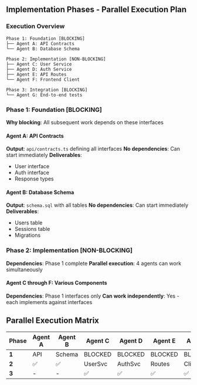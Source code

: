 ## Implementation Phases - Parallel Execution Plan

### Execution Overview
```
Phase 1: Foundation [BLOCKING]
├── Agent A: API Contracts
└── Agent B: Database Schema

Phase 2: Implementation [NON-BLOCKING]
├── Agent C: User Service
├── Agent D: Auth Service
├── Agent E: API Routes
└── Agent F: Frontend Client

Phase 3: Integration [BLOCKING]
└── Agent G: End-to-end tests
```

### Phase 1: Foundation [BLOCKING]
**Why blocking**: All subsequent work depends on these interfaces

#### Agent A: API Contracts
**Output**: `api/contracts.ts` defining all interfaces
**No dependencies**: Can start immediately
**Deliverables**:
- User interface
- Auth interface
- Response types

#### Agent B: Database Schema
**Output**: `schema.sql` with all tables
**No dependencies**: Can start immediately
**Deliverables**:
- Users table
- Sessions table
- Migrations

### Phase 2: Implementation [NON-BLOCKING]
**Dependencies**: Phase 1 complete
**Parallel execution**: 4 agents can work simultaneously

#### Agent C through F: Various Components
**Dependencies**: Phase 1 interfaces only
**Can work independently**: Yes - each implements against interfaces

## Parallel Execution Matrix

| Phase | Agent A | Agent B | Agent C | Agent D | Agent E | Agent F |
|-------|---------|---------|---------|---------|---------|---------|
| **1** | API     | Schema  | BLOCKED | BLOCKED | BLOCKED | BLOCKED |
| **2** | ✅      | ✅      | UserSvc | AuthSvc | Routes  | Client  |
| **3** | -       | -       | ✅      | ✅      | ✅      | ✅      |
